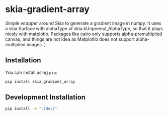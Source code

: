 # skia-gradient-array

Simple wrapper around Skia to generate a gradient image in numpy.
It uses a skia.Surface with alphaType of skia.kUnpremul_AlphaType, so that it plays
nicely with matplotib. Packages like cairo only supports alpha-premultiplied canvas,
and things are not idea as Matplotlib does not support alpha-multiplied images.
                                    )

## Installation

You can install using `pip`:

```bash
pip install skia_gradient_array
```

## Development Installation


```bash
pip install -e ".[dev]"
```

